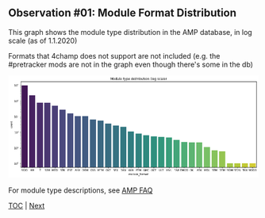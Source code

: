 ## Observation #01: Module Format Distribution

This graph shows the module type distribution in the AMP database, in log scale (as of 1.1.2020)

Formats that 4champ does not support are not included (e.g. the #pretracker mods are not in the graph even though there's some in the db)

![alt Module Format Distribution](ds_01.png "Module Format Distribution")

For module type descriptions, see [AMP FAQ](http://amp.dascene.net/faq.php#03)

[TOC](ds_toc.md) | [Next](ds_02.md)
